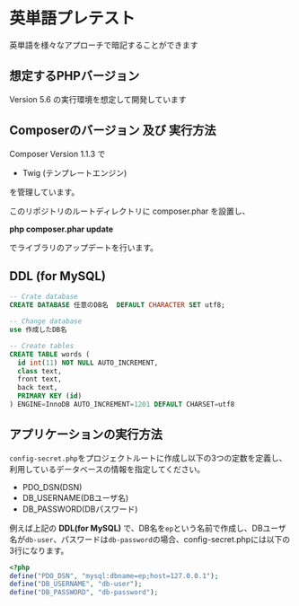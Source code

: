 # 英単語プレテスト

英単語を様々なアプローチで暗記することができます

## 想定するPHPバージョン

Version 5.6 の実行環境を想定して開発しています

## Composerのバージョン 及び 実行方法

Composer Version 1.1.3 で

- Twig (テンプレートエンジン)

を管理しています。

このリポジトリのルートディレクトリに composer.phar を設置し、

**php composer.phar update**

でライブラリのアップデートを行います。

## DDL (for MySQL)

```sql
-- Crate database
CREATE DATABASE 任意のDB名  DEFAULT CHARACTER SET utf8;

-- Change database
use 作成したDB名

-- Create tables
CREATE TABLE words (  
  id int(11) NOT NULL AUTO_INCREMENT,  
  class text,  
  front text,  
  back text,  
  PRIMARY KEY (id)  
) ENGINE=InnoDB AUTO_INCREMENT=1201 DEFAULT CHARSET=utf8
```

## アプリケーションの実行方法

`config-secret.php`をプロジェクトルートに作成し以下の3つの定数を定義し、利用しているデータベースの情報を指定してください。

- PDO_DSN(DSN)
- DB_USERNAME(DBユーザ名)
- DB_PASSWORD(DBパスワード)

例えば上記の **DDL(for MySQL)** で、DB名を`ep`という名前で作成し、DBユーザ名が`db-user`、パスワードは`db-password`の場合、config-secret.phpには以下の3行になります。

```php
<?php
define("PDO_DSN", "mysql:dbname=ep;host=127.0.0.1");
define("DB_USERNAME", "db-user");
define("DB_PASSWORD", "db-password");
```
